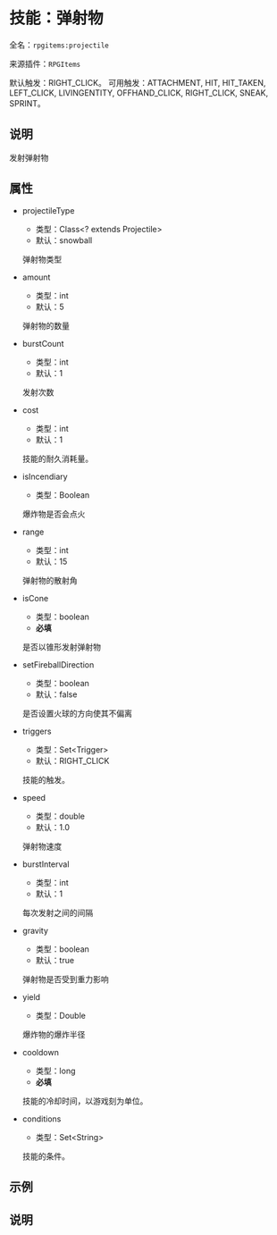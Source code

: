 # 技能：弹射物

<!-- 本文件是通过游戏内 `/rpgitem gen-wiki` 命令生成的。 -->
<!-- 请只在对应的 "beginCustomXXXX" 与 "endCustomXXXX" 间编辑。  -->
<!-- 如果您想修改技能或其属性的描述， -->
<!-- 请修改 "resources/lang/zh_CN.yml" 中对应的项。 -->

全名：`rpgitems:projectile`

来源插件：`RPGItems`

默认触发：RIGHT_CLICK。
可用触发：ATTACHMENT, HIT, HIT_TAKEN, LEFT_CLICK, LIVINGENTITY, OFFHAND_CLICK, RIGHT_CLICK, SNEAK, SPRINT。

<!-- beginCustomHeader -->
<!-- endCustomHeader -->

## 说明

发射弹射物
<!-- beginCustomDescription -->
<!-- endCustomDescription -->

## 属性

* projectileType

  * 类型：Class&lt;? extends Projectile&gt;
  * 默认：snowball

  弹射物类型

* amount

  * 类型：int
  * 默认：5

  弹射物的数量

* burstCount

  * 类型：int
  * 默认：1

  发射次数

* cost

  * 类型：int
  * 默认：1

  技能的耐久消耗量。

* isIncendiary

  * 类型：Boolean

  爆炸物是否会点火

* range

  * 类型：int
  * 默认：15

  弹射物的散射角

* isCone

  * 类型：boolean
  * **必填**

  是否以锥形发射弹射物

* setFireballDirection

  * 类型：boolean
  * 默认：false

  是否设置火球的方向使其不偏离

* triggers

  * 类型：Set&lt;Trigger&gt;
  * 默认：RIGHT_CLICK

  技能的触发。

* speed

  * 类型：double
  * 默认：1.0

  弹射物速度

* burstInterval

  * 类型：int
  * 默认：1

  每次发射之间的间隔

* gravity

  * 类型：boolean
  * 默认：true

  弹射物是否受到重力影响

* yield

  * 类型：Double

  爆炸物的爆炸半径

* cooldown

  * 类型：long
  * **必填**

  技能的冷却时间，以游戏刻为单位。

* conditions

  * 类型：Set&lt;String&gt;

  技能的条件。

<!-- beginCustomProperties -->
<!-- endCustomProperties -->

## 示例

<!-- beginCustomExample -->
<!-- endCustomExample -->

## 说明

<!-- beginCustomNote -->
<!-- endCustomNote -->